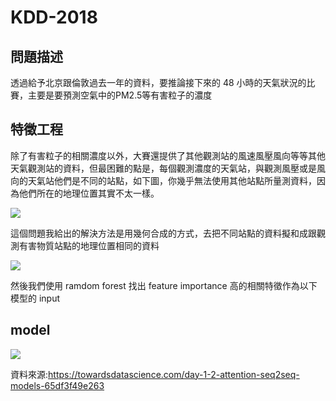 # KDD-2018
## 問題描述
透過給予北京跟倫敦過去一年的資料，要推論接下來的 48 小時的天氣狀況的比賽，主要是要預測空氣中的PM2.5等有害粒子的濃度

## 特徵工程
除了有害粒子的相關濃度以外，大賽還提供了其他觀測站的風速風壓風向等等其他天氣觀測站的資料，但最困難的點是，每個觀測濃度的天氣站，與觀測風壓或是風向的天氣站他們是不同的站點，如下圖，你幾乎無法使用其他站點所量測資料，因為他們所在的地理位置其實不太一樣。

![](https://i.imgur.com/13AEOMC.png)

這個問題我給出的解決方法是用幾何合成的方式，去把不同站點的資料擬和成跟觀測有害物質站點的地理位置相同的資料

![](https://i.imgur.com/wmvp4mP.png)

然後我們使用 ramdom forest 找出 feature importance 高的相關特徵作為以下模型的 input
## model

![](https://miro.medium.com/max/1512/1*8f9k9MRmdpCUVvophQKyXw.png)

資料來源:https://towardsdatascience.com/day-1-2-attention-seq2seq-models-65df3f49e263
